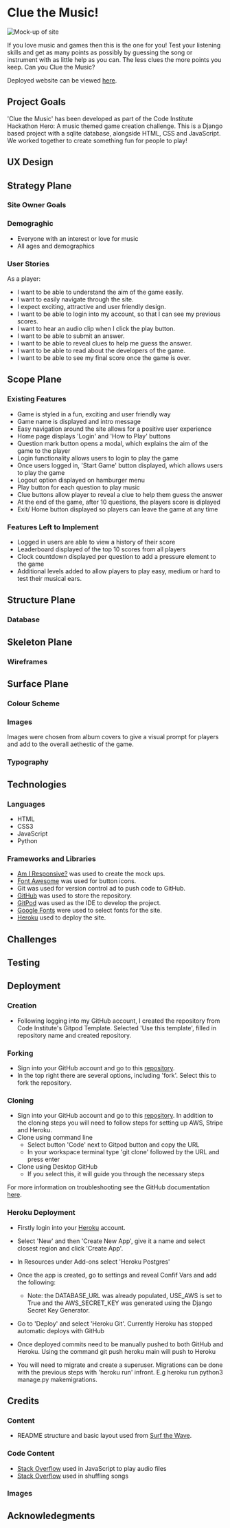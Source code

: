 # Clue the Music!


![Mock-up of site]()


If you love music and games then this is the one for you! Test your listening skills and get as many points as possibly by guessing the song or instrument with as little help as you can. The less clues the more points you keep. Can you Clue the Music? 

Deployed website can be viewed [here]().

## Project Goals

'Clue the Music' has been developed as part of the Code Institute Hackathon Hero: A music themed game creation challenge. This is a Django based project with a sqlite database, alongside HTML, CSS and JavaScript. We worked together to create something fun for people to play! 

## UX Design

## Strategy Plane

### Site Owner Goals


### Demograghic
- Everyone with an interest or love for music
- All ages and demographics


### User Stories
As a player:
- I want to be able to understand the aim of the game easily.
- I want to easily navigate through the site.
- I expect exciting, attractive and user friendly design.
- I want to be able to login into my account, so that I can see my previous scores.
- I want to hear an audio clip when I click the play button.
- I want to be able to submit an answer.
- I want to be able to reveal clues to help me guess the answer.
- I want to be able to read about the developers of the game.
- I want to be able to see my final score once the game is over.

## Scope Plane

### **Existing Features**
- Game is styled in a fun, exciting and user friendly way
- Game name is displayed and intro message
- Easy navigation around the site allows for a positive user experience
- Home page displays 'Login' and 'How to Play' buttons
- Question mark button opens a modal, which explains the aim of the game to the player
- Login functionality allows users to login to play the game
- Once users logged in, 'Start Game' button displayed, which allows users to play the game
- Logout option displayed on hamburger menu
- Play button for each question to play music
- Clue buttons allow player to reveal a clue to help them guess the answer
- At the end of the game, after 10 questions, the players score is diplayed
- Exit/ Home button displayed so players can leave the game at any time

### **Features Left to Implement**
- Logged in users are able to view a history of their score
- Leaderboard displayed of the top 10 scores from all players
- Clock countdown displayed per question to add a pressure element to the game
- Additional levels added to allow players to play easy, medium or hard to test their musical ears.


## Structure Plane 

### Database

## Skeleton Plane

### Wireframes

## Surface Plane

### Colour Scheme

### Images
Images were chosen from album covers to give a visual prompt for players and add to the overall aethestic of the game. 

### Typography

## Technologies

### Languages
- HTML
- CSS3
- JavaScript
- Python

### Frameworks and Libraries

- [Am I Responsive?](http://ami.responsivedesign.is/) was used to create the mock ups.
- [Font Awesome](https://fontawesome.com/) was used for button icons.
- Git was used for version control ad to push code to GitHub.
- [GitHub](https://github.com/) was used to store the repository.
- [GitPod](https://www.gitpod.io/) was used as the IDE to develop the project.
- [Google Fonts](https://fonts.google.com/) were used to select fonts for the site.
- [Heroku](https://www.heroku.com/) used to deploy the site.

## Challenges

## Testing

## Deployment

### Creation
* Following logging into my GitHub account, I created the repository from Code Institute's Gitpod Template. Selected 'Use this template', filled in repository name and created repository.

### Forking
* Sign into your GitHub account and go to this [repository](). 
* In the top right there are several options, including 'fork'. Select this to fork the repository.

### Cloning
* Sign into your GitHub account and go to this [repository](). In addition to the cloning steps you will need to follow steps for setting up AWS, Stripe and Heroku.
* Clone using command line
    - Select button 'Code' next to Gitpod button and copy the URL
    - In your workspace terminal type 'git clone' followed by the URL and press enter
* Clone using Desktop GitHub
    - If you select this, it will guide you through the necessary steps

For more information on troubleshooting see the GitHub documentation [here](https://docs.github.com/en/repositories/creating-and-managing-repositories/cloning-a-repository#about-cloning-a-repository).



### Heroku Deployment
* Firstly login into your [Heroku](https://id.heroku.com/login) account.
* Select 'New' and then 'Create New App', give it a name and select closest region and click 'Create App'.
* In Resources under Add-ons select 'Heroku Postgres'

* Once the app is created, go to settings and reveal Confif Vars and add the following:
    * Note: the DATABASE_URL was already populated, USE_AWS is set to True and the AWS_SECRET_KEY was generated using the Django Secret Key Generator. 

* Go to 'Deploy' and select 'Heroku Git'. Currently Heroku has stopped automatic deploys with GitHub
* Once deployed commits need to be manually pushed to both GitHub and Heroku. Using the command git push heroku main will push to Heroku
* You will need to migrate and create a superuser. Migrations can be done with the previous steps with 'heroku run' infront. E.g heroku run python3 manage.py makemigrations.




## Credits

### Content
- README structure and basic layout used from [Surf the Wave](https://github.com/anyahush/surf-the-wave).


### Code Content
- [Stack Overflow](https://stackoverflow.com/questions/22766719/stop-audio-after-x-seconds-in-js) used in JavaScript to play audio files
- [Stack Overflow](https://stackoverflow.com/questions/27474321/how-to-shuffle-list-in-django-views-py) used in shuffling songs





### Images


## Acknowledegments



